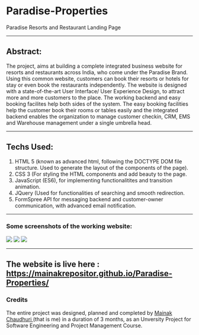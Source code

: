 # Paradise-Properties
Paradise Resorts and Restaurant Landing Page

<hr>

## Abstract: 
The project, aims at building a complete integrated business website for resorts and restaurants across India, who come under the Paradise Brand. Using this common website, customers can book their resorts or hotels for stay or even book the restaurants independently. The website is designed with a state-of-the-art User Interface/ User Experience Design, to attract more and more customers to the place. The working backend and easy booking facilites help both sides of the system. The easy booking facilities help the customer book their rooms or tables easily and the integrated backend enables the organization to manage customer checkin, CRM, EMS and Warehouse management under a single umbrella head.

<hr>

## Techs Used:
<ol>
  <li>HTML 5 (known as advanced html, following the DOCTYPE DOM file structure. Used to generate the layout of the components of the page).</li>
  <li>CSS 3 (For styling the HTML components and add beauty to the page.</li>
  <li>JavaScript (ES6), for implementing functionalitites and transition animation.</li>
  <li>JQuery (Used for functionalities of searching and smooth redirection.</li>
  <li>FormSpree API for messaging backend and customer-owner communication, with advanced email notification.</li>
  </ol>
  
<hr>

### Some screenshots of the working website:
<img src="https://user-images.githubusercontent.com/64016811/114133849-53e01980-9924-11eb-8f15-1cf35e5938c5.jpg">
<img src="https://user-images.githubusercontent.com/64016811/114133858-56db0a00-9924-11eb-833a-fdc1f989d880.jpg">
<img src="https://user-images.githubusercontent.com/64016811/114133862-580c3700-9924-11eb-8668-6d1710468106.jpg">

<hr>

## The website is live here : https://mainakrepositor.github.io/Paradise-Properties/


### Credits

The entire project was designed, planned and completed by <a href="https://www.linkedin.com/in/mainak-chaudhuri-127898176/"> Mainak Chaudhuri </a> (that is me) in a duration of 3 months, as an Unversity Project for Software Engineering and Project Management Course.
